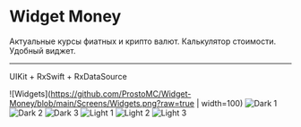 #  Widget Money

Актуальные курсы фиатных и крипто валют.
Калькулятор стоимости.
Удобный виджет.


---------------------------------------
UIKit + RxSwift + RxDataSource 

![Widgets](https://github.com/ProstoMC/Widget-Money/blob/main/Screens/Widgets.png?raw=true | width=100)
![Dark 1](https://github.com/ProstoMC/Widget-Money/blob/main/Screens/Dark%201.png?raw=true)
![Dark 2](https://github.com/ProstoMC/Widget-Money/blob/main/Screens/Dark%202.png?raw=true)
![Dark 3](https://github.com/ProstoMC/Widget-Money/blob/main/Screens/Dark%203.png?raw=true)
![Light 1](https://github.com/ProstoMC/Widget-Money/blob/main/Screens/Light%201.png?raw=true)
![Light 2](https://github.com/ProstoMC/Widget-Money/blob/main/Screens/Light%202.png?raw=true)
![Light 3](https://github.com/ProstoMC/Widget-Money/blob/main/Screens/Light%203.png?raw=true)




